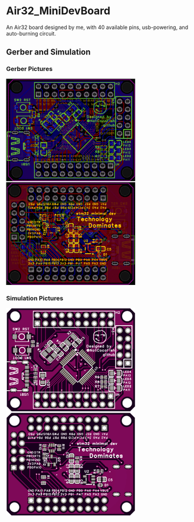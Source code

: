 # Air32_MiniDevBoard
An Air32 board designed by me, with 40 available pins, usb-powering, and auto-burning circuit.

## Gerber and Simulation

### Gerber Pictures

<img src="./src/front1.jpg" alt="gerber_front" width="350" />   <img src="./src/back1.jpg" alt="gerber_back" width="350" /> 

### Simulation Pictures

<img src="./src/front2.jpg" alt="simulation_front" width="350" /><img src="./src/back2.jpg" alt="simulation_back" width="350" />



